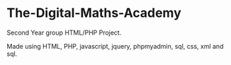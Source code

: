 # The-Digital-Maths-Academy
Second Year group HTML/PHP Project.

Made using HTML, PHP, javascript, jquery, phpmyadmin, sql, css, xml and sql.
